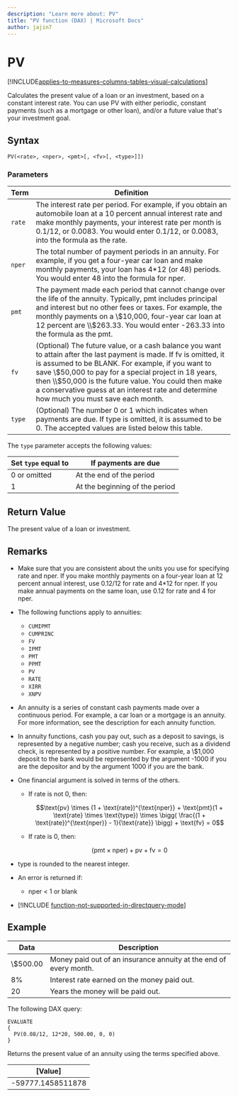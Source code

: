 ```yaml
---
description: "Learn more about: PV"
title: "PV function (DAX) | Microsoft Docs"
author: jajin7
---
```


# PV

[!INCLUDE[applies-to-measures-columns-tables-visual-calculations](includes/applies-to-measures-columns-tables-visual-calculations.md)]

Calculates the present value of a loan or an investment, based on a constant interest rate. You can use PV with either periodic, constant payments (such as a mortgage or other loan), and/or a future value that's your investment goal.

## Syntax

```dax
PV(<rate>, <nper>, <pmt>[, <fv>[, <type>]])
```

### Parameters

|Term|Definition|  
|--------|--------------|  
|`rate`|The interest rate per period. For example, if you obtain an automobile loan at a 10 percent annual interest rate and make monthly payments, your interest rate per month is 0.1/12, or 0.0083. You would enter 0.1/12, or 0.0083, into the formula as the rate.|
|`nper`|The total number of payment periods in an annuity. For example, if you get a four-year car loan and make monthly payments, your loan has 4*12 (or 48) periods. You would enter 48 into the formula for nper.|
|`pmt`|The payment made each period that cannot change over the life of the annuity. Typically, pmt includes principal and interest but no other fees or taxes. For example, the monthly payments on a \\$10,000, four-year car loan at 12 percent are \\$263.33. You would enter -263.33 into the formula as the pmt.|
|`fv`|(Optional) The future value, or a cash balance you want to attain after the last payment is made. If fv is omitted, it is assumed to be BLANK. For example, if you want to save \\$50,000 to pay for a special project in 18 years, then \\$50,000 is the future value. You could then make a conservative guess at an interest rate and determine how much you must save each month.|
|`type`|(Optional) The number 0 or 1 which indicates when payments are due. If type is omitted, it is assumed to be 0. The accepted values are listed below this table.|

The `type` parameter accepts the following values:

| **Set `type` equal to** | **If payments are due**        |
| --------------------- | ------------------------------ |
| 0 or omitted          | At the end of the period       |
| 1                     | At the beginning of the period |

## Return Value

The present value of a loan or investment.

## Remarks

- Make sure that you are consistent about the units you use for specifying rate and nper. If you make monthly payments on a four-year loan at 12 percent annual interest, use 0.12/12 for rate and 4*12 for nper. If you make annual payments on the same loan, use 0.12 for rate and 4 for nper.

- The following functions apply to annuities:
  - `CUMIPMT`
  - `CUMPRINC`
  - `FV`
  - `IPMT`
  - `PMT`
  - `PPMT`
  - `PV`
  - `RATE`
  - `XIRR`
  - `XNPV`

- An annuity is a series of constant cash payments made over a continuous period. For example, a car loan or a mortgage is an annuity. For more information, see the description for each annuity function.

- In annuity functions, cash you pay out, such as a deposit to savings, is represented by a negative number; cash you receive, such as a dividend check, is represented by a positive number. For example, a \\$1,000 deposit to the bank would be represented by the argument -1000 if you are the depositor and by the argument 1000 if you are the bank.

- One financial argument is solved in terms of the others.
  - If rate is not 0, then:

    $$\text{pv} \times (1 + \text{rate})^{\text{nper}} + \text{pmt}(1 + \text{rate} \times \text{type}) \times \bigg( \frac{(1 + \text{rate})^{\text{nper}} - 1}{\text{rate}} \bigg) + \text{fv} = 0$$

  - If rate is 0, then:

    $$(\text{pmt} \times \text{nper}) + \text{pv} + \text{fv} = 0$$

- type is rounded to the nearest integer.

- An error is returned if:
  - nper < 1 or blank

- [!INCLUDE [function-not-supported-in-directquery-mode](includes/function-not-supported-in-directquery-mode.md)]

## Example

| **Data** | **Description**                                                   |
| -------- | ----------------------------------------------------------------- |
| \\$500.00  | Money paid out of an insurance annuity at the end of every month. |
| 8%       | Interest rate earned on the money paid out.                       |
| 20       | Years the money will be paid out.                                 |

The following DAX query:

```dax
EVALUATE
{
  PV(0.08/12, 12*20, 500.00, 0, 0)
}
```

Returns the present value of an annuity using the terms specified above.

| **[Value]**      |
| ------------------ |
| -59777.1458511878 |
